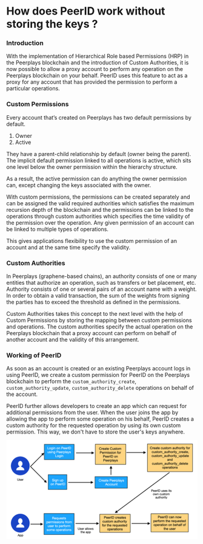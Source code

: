 # How does PeerID work without storing the keys ?

### Introduction

With the implementation of Hierarchical Role based Permissions \(HRP\) in the Peerplays blockchain and the introduction of Custom Authorities, it is now possible to allow a proxy account to perform any operation on the Peerplays blockchain on your behalf. PeerID uses this feature to act as a proxy for any account that has provided the permission to perform a particular operations.

### Custom Permissions

Every account that’s created on Peerplays has two default permissions by default.

1. Owner
2. Active

They have a parent-child relationship by default \(owner being the parent\). The implicit default permission linked to all operations is active, which sits one level below the owner permission within the hierarchy structure.

As a result, the active permission can do anything the owner permission can, except changing the keys associated with the owner.

With custom permissions, the permissions can be created separately and can be assigned the valid required authorities which satisfies the maximum recursion depth of the blockchain and the permissions can be linked to the operations through custom authorities which specifies the time validity of the permission over the operation. Any given permission of an account can be linked to multiple types of operations.

This gives applications flexibility to use the custom permission of an account and at the same time specify the validity.

### Custom Authorities

In Peerplays \(graphene-based chains\), an authority consists of one or many entities that authorize an operation, such as transfers or bet placement, etc. Authority consists of one or several pairs of an account name with a weight. In order to obtain a valid transaction, the sum of the weights from signing the parties has to exceed the threshold as defined in the permissions.

Custom Authorities takes this concept to the next level with the help of Custom Permissions by storing the mapping between custom permissions and operations. The custom authorities specify the actual operation on the Peerplays blockchain that a proxy account can perform on behalf of another account and the validity of this arrangement.

### Working of PeerID

As soon as an account is created or an existing Peerplays account logs in using PeerID, we create a custom permission for PeerID on the Peerplays blockchain to perform the `custom_authority_create`, `custom_authority_update`, `custom_authority_delete` operations on behalf of the account. 

PeerID further allows developers to create an app which can request for additional permissions from the user. When the user joins the app by allowing the app to perform some operation on his behalf, PeerID creates a custom authority for the requested operation by using its own custom permission. This way, we don't have to store the user's keys anywhere.

![Working of PeerID](../.gitbook/assets/screen-shot-2021-01-25-at-10.28.20-am.png)

